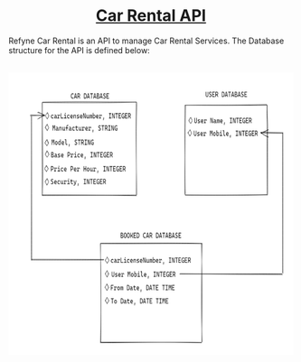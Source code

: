 <h1 align="center"><a href="https://refyne-car-rental-api.herokuapp.com/" target="_blank">Car Rental API</a></h1>
Refyne Car Rental is an API to manage Car Rental Services. The Database structure for the API is defined below:
<br>
<br>
<p align="center">
<img src="https://github.com/divy-14/Refyne_CarRental/blob/main/DataBaseLayout.png" alt="demo Xmeme" width="800px" height="500px">
</p>
